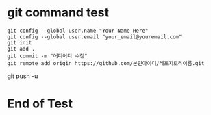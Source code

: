 # git command test
	git config --global user.name "Your Name Here"   
	git config --global user.email "your_email@youremail.com"   
	git init   
	git add .   
	git commit -m "어디어디 수정"   
	git remote add origin https://github.com/본인아이디/레포지토리이름.git   
  git push -u   
# End of Test
